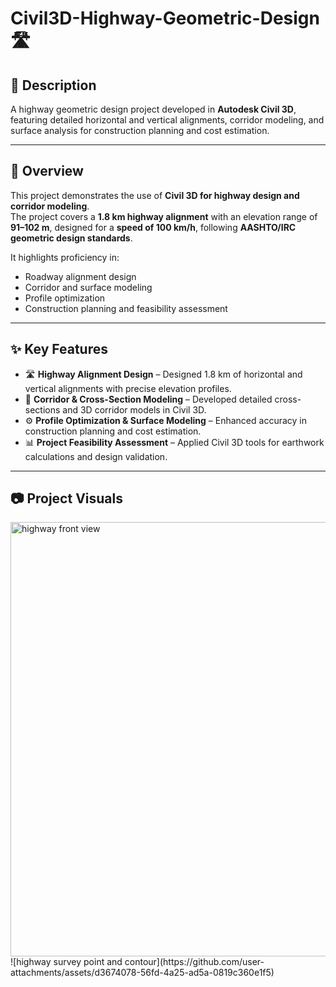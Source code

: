 # Civil3D-Highway-Geometric-Design 🛣️

## 📌 Description
A highway geometric design project developed in **Autodesk Civil 3D**, featuring detailed horizontal and vertical alignments, corridor modeling, and surface analysis for construction planning and cost estimation.

---

## 📖 Overview
This project demonstrates the use of **Civil 3D for highway design and corridor modeling**.  
The project covers a **1.8 km highway alignment** with an elevation range of **91–102 m**, designed for a **speed of 100 km/h**, following **AASHTO/IRC geometric design standards**.  

It highlights proficiency in:
- Roadway alignment design  
- Corridor and surface modeling  
- Profile optimization   
- Construction planning and feasibility assessment  

---

## ✨ Key Features
- 🛣️ **Highway Alignment Design** – Designed 1.8 km of horizontal and vertical alignments with precise elevation profiles.  
- 📐 **Corridor & Cross-Section Modeling** – Developed detailed cross-sections and 3D corridor models in Civil 3D.  
- ⚙️ **Profile Optimization & Surface Modeling** – Enhanced accuracy in construction planning and cost estimation.  
- 📊 **Project Feasibility Assessment** – Applied Civil 3D tools for earthwork calculations and design validation.  

---

## 📷 Project Visuals
<img width="1541" height="695" alt="highway front view" src="https://github.com/user-attachments/assets/71ba871f-a8d4-4d64-80ac-963e80170b8f" />
![highway survey point and contour](https://github.com/user-attachments/assets/d3674078-56fd-4a25-ad5a-0819c360e1f5)

